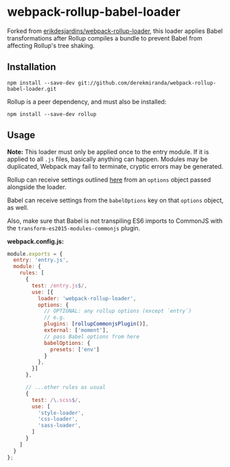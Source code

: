 # webpack-rollup-babel-loader

Forked from [erikdesjardins/webpack-rollup-loader](https://github.com/erikdesjardins/webpack-rollup-loader), this loader applies Babel transformations after Rollup compiles a bundle to prevent Babel from affecting Rollup's tree shaking.

## Installation
  
`npm install --save-dev git://github.com/derekmiranda/webpack-rollup-babel-loader.git` 

Rollup is a peer dependency, and must also be installed:

`npm install --save-dev rollup`

## Usage

**Note:** This loader must only be applied once to the entry module. If it is applied to all `.js` files, basically anything can happen. Modules may be duplicated, Webpack may fail to terminate, cryptic errors may be generated.

Rollup can receive settings outlined [here](https://rollupjs.org/#javascript-api) from an `options` object passed alongside the loader.

Babel can receive settings from the `babelOptions` key on that `options` object, as well.

Also, make sure that Babel is not transpiling ES6 imports to CommonJS with the `transform-es2015-modules-commonjs` plugin.

**webpack.config.js:**

```js
module.exports = {
  entry: 'entry.js',
  module: {
    rules: [
      {
        test: /entry.js$/,
        use: [{
          loader: 'webpack-rollup-loader',
          options: {
            // OPTIONAL: any rollup options (except `entry`)
            // e.g.
            plugins: [rollupCommonjsPlugin()],
            external: ['moment'],
            // pass Babel options from here
            babelOptions: {
              presets: ['env']
            }
          },
        }]
      },

      // ...other rules as usual
      {
        test: /\.scss$/,
        use: [
          'style-loader',
          'css-loader',
          'sass-loader',
        ]
      }
    ]
  }
};
```
